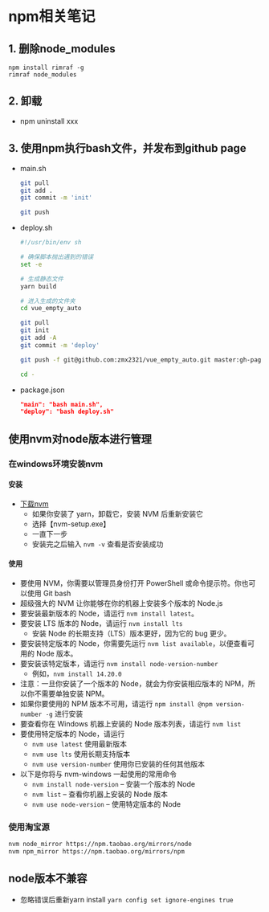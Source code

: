 # npm相关笔记

## 1. 删除node_modules
```
npm install rimraf -g
rimraf node_modules
```

## 2. 卸载
- npm uninstall xxx

## 3. 使用npm执行bash文件，并发布到github page
- main.sh
  ```sh
  git pull
  git add .
  git commit -m 'init'

  git push
  ```
- deploy.sh
  ```sh
  #!/usr/bin/env sh

  # 确保脚本抛出遇到的错误
  set -e

  # 生成静态文件
  yarn build

  # 进入生成的文件夹
  cd vue_empty_auto

  git pull
  git init
  git add -A
  git commit -m 'deploy'

  git push -f git@github.com:zmx2321/vue_empty_auto.git master:gh-pages

  cd -
  ```
- package.json
  ```json
  "main": "bash main.sh",
  "deploy": "bash deploy.sh"
  ```

## 使用nvm对node版本进行管理
### 在windows环境安装nvm
#### 安装
- [下载nvm](https://github.com/coreybutler/nvm-windows#installation--upgrades)
  - 如果你安装了 yarn，卸载它，安装 NVM 后重新安装它
  - 选择【nvm-setup.exe】
  - 一直下一步
  - 安装完之后输入 `nvm -v` 查看是否安装成功
#### 使用
- 要使用 NVM，你需要以管理员身份打开 PowerShell 或命令提示符。你也可以使用 Git bash
- 超级强大的 NVM 让你能够在你的机器上安装多个版本的 Node.js
- 要安装最新版本的 Node，请运行 `nvm install latest`。
- 要安装 LTS 版本的 Node，请运行 `nvm install lts`
  - 安装 Node 的长期支持（LTS）版本更好，因为它的 bug 更少。
- 要安装特定版本的 Node，你需要先运行 `nvm list available`，以便查看可用的 Node 版本。
- 要安装该特定版本，请运行 `nvm install node-version-number`
  - 例如，`nvm install 14.20.0`
- 注意：一旦你安装了一个版本的 Node，就会为你安装相应版本的 NPM，所以你不需要单独安装 NPM。
- 如果你要使用的 NPM 版本不可用，请运行 `npm install @npm version-number -g` 进行安装
- 要查看你在 Windows 机器上安装的 Node 版本列表，请运行 `nvm list`
- 要使用特定版本的 Node，请运行
  - `nvm use latest` 使用最新版本
  - `nvm use lts` 使用长期支持版本
  - `nvm use version-number` 使用你已安装的任何其他版本
- 以下是你将与 nvm-windows 一起使用的常用命令
  - `nvm install node-version` – 安装一个版本的 Node
  - `nvm list` – 查看你机器上安装的 Node 版本
  - `nvm use node-version` – 使用特定版本的 Node
### 使用淘宝源
```bash
nvm node_mirror https://npm.taobao.org/mirrors/node
nvm npm_mirror https://npm.taobao.org/mirrors/npm
```

## node版本不兼容
- 忽略错误后重新yarn install
  `yarn config set ignore-engines true`